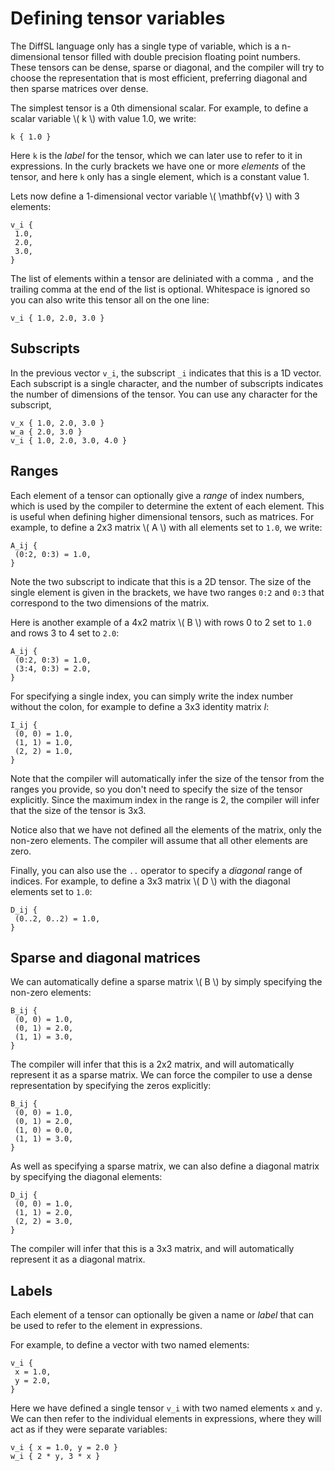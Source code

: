 # Defining tensor variables

The DiffSL language only has a single type of variable, which is a n-dimensional tensor filled with double precision floating point numbers.
These tensors can be dense, sparse or diagonal, and the compiler will try to choose the representation that is most efficient, preferring diagonal and then sparse matrices over dense.

The simplest tensor is a 0th dimensional scalar. For example, to define a scalar variable \\( k \\) with value 1.0, we write:

```
k { 1.0 }
```

Here `k` is the *label* for the tensor, which we can later use to refer to it in expressions. In the curly brackets we have one or more *elements* of the tensor,
and here `k` only has a single element, which is a constant value 1.

Lets now define a 1-dimensional vector variable \\( \mathbf{v} \\) with 3 elements:

```
v_i {
 1.0,
 2.0,
 3.0,
}
```

The list of elements within a tensor are deliniated with a comma `,` and the trailing comma at the end of the list is optional.
Whitespace is ignored so you can also write this tensor all on the one line:

```
v_i { 1.0, 2.0, 3.0 }
```

## Subscripts

In the previous vector `v_i`, the subscript `_i` indicates that this is a 1D vector. Each subscript is a single character, 
and the number of subscripts indicates the number of dimensions of the tensor. You can use any character for the subscript,

```
v_x { 1.0, 2.0, 3.0 }
w_a { 2.0, 3.0 }
v_i { 1.0, 2.0, 3.0, 4.0 }
```

## Ranges

Each element of a tensor can optionally give a *range* of index numbers, which is used by the compiler to determine the extent of each element.
This is useful when defining higher dimensional tensors, such as matrices. For example, to define a 2x3 matrix \\( A \\) with all elements set to `1.0`, we write:

```
A_ij {
 (0:2, 0:3) = 1.0,
}
```


Note the two subscript to indicate that this is a 2D tensor. The size of the
single element is given in the brackets, we have two ranges `0:2` and `0:3` that correspond to the two dimensions of the matrix.

Here is another example of a 4x2 matrix \\( B \\) with rows 0 to 2 set to `1.0` and rows 3 to 4 set to `2.0`:

```
A_ij {
 (0:2, 0:3) = 1.0,
 (3:4, 0:3) = 2.0,
}
```

For specifying a single index, you can simply write the index number without the colon, for example to define a 3x3 identity matrix $I$:

```
I_ij {
 (0, 0) = 1.0,
 (1, 1) = 1.0,
 (2, 2) = 1.0,
}
```

Note that the compiler will automatically infer the size of the tensor from the ranges you provide, so you don't need to specify the size of the tensor explicitly.
Since the maximum index in the range is 2, the compiler will infer that the size of the tensor is 3x3.

Notice also that we have not defined all the elements of the matrix, only the non-zero elements. The compiler will assume that all other elements are zero.

Finally, you can also use the `..` operator to specify a *diagonal* range of indices. For example, to define a 3x3 matrix \\( D \\) with the diagonal elements set to `1.0`:

```
D_ij {
 (0..2, 0..2) = 1.0,
}
```

## Sparse and diagonal matrices

We can automatically define a sparse matrix \\( B \\) by simply specifying the non-zero elements:

```
B_ij {
 (0, 0) = 1.0,
 (0, 1) = 2.0,
 (1, 1) = 3.0,
}
```

The compiler will infer that this is a 2x2 matrix, and will automatically represent it as a sparse matrix.
We can force the compiler to use a dense representation by specifying the zeros explicitly:

```
B_ij {
 (0, 0) = 1.0,
 (0, 1) = 2.0,
 (1, 0) = 0.0,
 (1, 1) = 3.0,
}
```

As well as specifying a sparse matrix, we can also define a diagonal matrix by specifying the diagonal elements:

```
D_ij {
 (0, 0) = 1.0,
 (1, 1) = 2.0,
 (2, 2) = 3.0,
}
```

The compiler will infer that this is a 3x3 matrix, and will automatically represent it as a diagonal matrix.

## Labels

Each element of a tensor can optionally be given a name or *label* that can be used to refer to the element in expressions.

For example, to define a vector with two named elements:

```
v_i {
 x = 1.0,
 y = 2.0,
}
```

Here we have defined a single tensor `v_i` with two named elements `x` and `y`. We can then refer to the individual elements in expressions, where they will act as if they were separate variables:

```
v_i { x = 1.0, y = 2.0 }
w_i { 2 * y, 3 * x }
```


